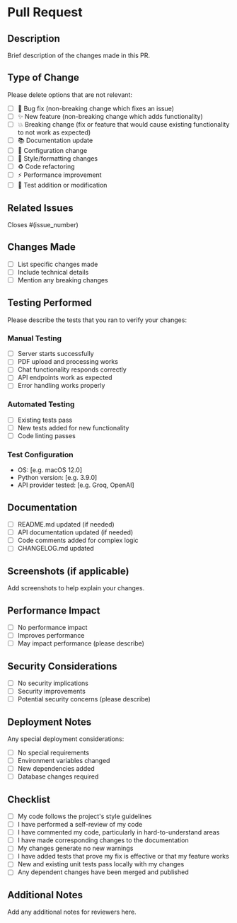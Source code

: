 # Pull Request

## Description
Brief description of the changes made in this PR.

## Type of Change
Please delete options that are not relevant:

- [ ] 🐛 Bug fix (non-breaking change which fixes an issue)
- [ ] ✨ New feature (non-breaking change which adds functionality)
- [ ] 💥 Breaking change (fix or feature that would cause existing functionality to not work as expected)
- [ ] 📚 Documentation update
- [ ] 🔧 Configuration change
- [ ] 🎨 Style/formatting changes
- [ ] ♻️ Code refactoring
- [ ] ⚡ Performance improvement
- [ ] 🧪 Test addition or modification

## Related Issues
Closes #(issue_number)

## Changes Made
- [ ] List specific changes made
- [ ] Include technical details
- [ ] Mention any breaking changes

## Testing Performed
Please describe the tests that you ran to verify your changes:

### Manual Testing
- [ ] Server starts successfully
- [ ] PDF upload and processing works
- [ ] Chat functionality responds correctly
- [ ] API endpoints work as expected
- [ ] Error handling works properly

### Automated Testing
- [ ] Existing tests pass
- [ ] New tests added for new functionality
- [ ] Code linting passes

### Test Configuration
- OS: [e.g. macOS 12.0]
- Python version: [e.g. 3.9.0]
- API provider tested: [e.g. Groq, OpenAI]

## Documentation
- [ ] README.md updated (if needed)
- [ ] API documentation updated (if needed)
- [ ] Code comments added for complex logic
- [ ] CHANGELOG.md updated

## Screenshots (if applicable)
Add screenshots to help explain your changes.

## Performance Impact
- [ ] No performance impact
- [ ] Improves performance
- [ ] May impact performance (please describe)

## Security Considerations
- [ ] No security implications
- [ ] Security improvements
- [ ] Potential security concerns (please describe)

## Deployment Notes
Any special deployment considerations:
- [ ] No special requirements
- [ ] Environment variables changed
- [ ] New dependencies added
- [ ] Database changes required

## Checklist
- [ ] My code follows the project's style guidelines
- [ ] I have performed a self-review of my code
- [ ] I have commented my code, particularly in hard-to-understand areas
- [ ] I have made corresponding changes to the documentation
- [ ] My changes generate no new warnings
- [ ] I have added tests that prove my fix is effective or that my feature works
- [ ] New and existing unit tests pass locally with my changes
- [ ] Any dependent changes have been merged and published

## Additional Notes
Add any additional notes for reviewers here. 